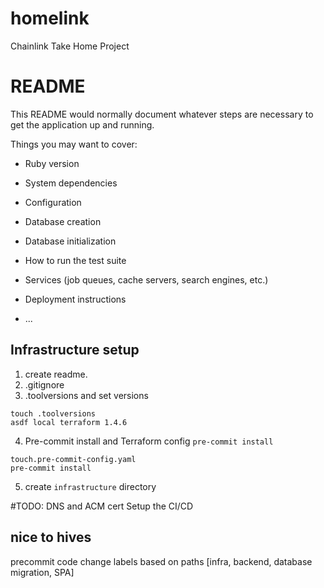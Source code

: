 # homelink
Chainlink Take Home Project


# README

This README would normally document whatever steps are necessary to get the
application up and running.

Things you may want to cover:

* Ruby version

* System dependencies

* Configuration

* Database creation

* Database initialization

* How to run the test suite

* Services (job queues, cache servers, search engines, etc.)

* Deployment instructions

* ...

## Infrastructure setup
1. create readme.
2. .gitignore
3. .toolversions and set versions
  ```
  touch .toolversions
  asdf local terraform 1.4.6
  ```
4. Pre-commit install and Terraform config `pre-commit install`
  ```
  touch.pre-commit-config.yaml
  pre-commit install
  ```
5. create `infrastructure` directory

#TODO: DNS and ACM cert
Setup the CI/CD

## nice to hives
precommit
code change labels based on paths [infra, backend, database migration, SPA]
